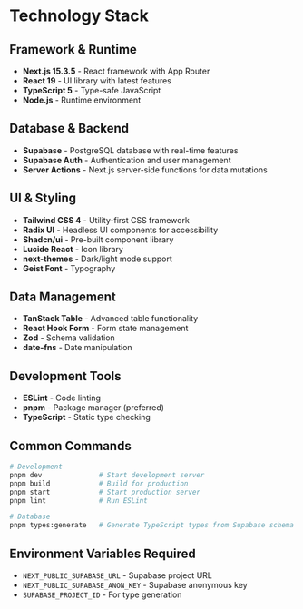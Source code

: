 # Technology Stack

## Framework & Runtime
- **Next.js 15.3.5** - React framework with App Router
- **React 19** - UI library with latest features
- **TypeScript 5** - Type-safe JavaScript
- **Node.js** - Runtime environment

## Database & Backend
- **Supabase** - PostgreSQL database with real-time features
- **Supabase Auth** - Authentication and user management
- **Server Actions** - Next.js server-side functions for data mutations

## UI & Styling
- **Tailwind CSS 4** - Utility-first CSS framework
- **Radix UI** - Headless UI components for accessibility
- **Shadcn/ui** - Pre-built component library
- **Lucide React** - Icon library
- **next-themes** - Dark/light mode support
- **Geist Font** - Typography

## Data Management
- **TanStack Table** - Advanced table functionality
- **React Hook Form** - Form state management
- **Zod** - Schema validation
- **date-fns** - Date manipulation

## Development Tools
- **ESLint** - Code linting
- **pnpm** - Package manager (preferred)
- **TypeScript** - Static type checking

## Common Commands

```bash
# Development
pnpm dev              # Start development server
pnpm build            # Build for production
pnpm start            # Start production server
pnpm lint             # Run ESLint

# Database
pnpm types:generate   # Generate TypeScript types from Supabase schema
```

## Environment Variables Required
- `NEXT_PUBLIC_SUPABASE_URL` - Supabase project URL
- `NEXT_PUBLIC_SUPABASE_ANON_KEY` - Supabase anonymous key
- `SUPABASE_PROJECT_ID` - For type generation